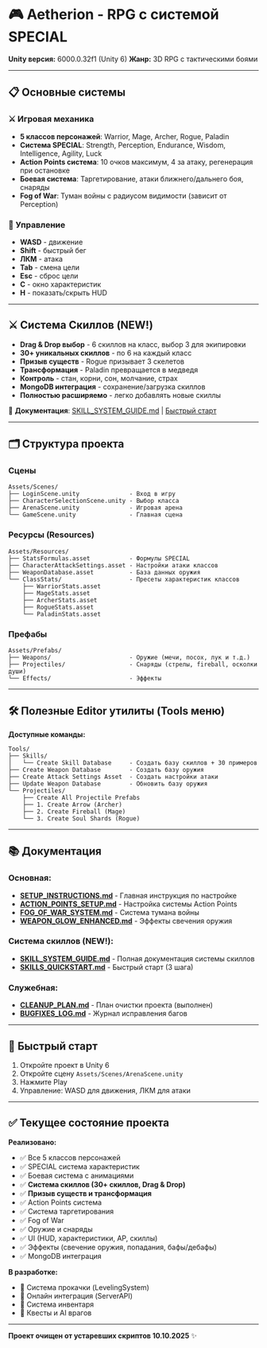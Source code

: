 # 🎮 Aetherion - RPG с системой SPECIAL

**Unity версия:** 6000.0.32f1 (Unity 6)
**Жанр:** 3D RPG с тактическими боями

---

## 📋 Основные системы

### ⚔️ Игровая механика
- **5 классов персонажей**: Warrior, Mage, Archer, Rogue, Paladin
- **Система SPECIAL**: Strength, Perception, Endurance, Wisdom, Intelligence, Agility, Luck
- **Action Points система**: 10 очков максимум, 4 за атаку, регенерация при остановке
- **Боевая система**: Таргетирование, атаки ближнего/дальнего боя, снаряды
- **Fog of War**: Туман войны с радиусом видимости (зависит от Perception)

### 🎯 Управление
- **WASD** - движение
- **Shift** - быстрый бег
- **ЛКМ** - атака
- **Tab** - смена цели
- **Esc** - сброс цели
- **C** - окно характеристик
- **H** - показать/скрыть HUD

---

## ⚔️ Система Скиллов (NEW!)

- **Drag & Drop выбор** - 6 скиллов на класс, выбор 3 для экипировки
- **30+ уникальных скиллов** - по 6 на каждый класс
- **Призыв существ** - Rogue призывает 3 скелетов
- **Трансформация** - Paladin превращается в медведя
- **Контроль** - стан, корни, сон, молчание, страх
- **MongoDB интеграция** - сохранение/загрузка скиллов
- **Полностью расширяемо** - легко добавлять новые скиллы

📖 **Документация**: [SKILL_SYSTEM_GUIDE.md](SKILL_SYSTEM_GUIDE.md) | [Быстрый старт](SKILLS_QUICKSTART.md)

---

## 🗂️ Структура проекта

### Сцены
```
Assets/Scenes/
├── LoginScene.unity              - Вход в игру
├── CharacterSelectionScene.unity - Выбор класса
├── ArenaScene.unity              - Игровая арена
└── GameScene.unity               - Главная сцена
```

### Ресурсы (Resources)
```
Assets/Resources/
├── StatsFormulas.asset           - Формулы SPECIAL
├── CharacterAttackSettings.asset - Настройки атаки классов
├── WeaponDatabase.asset          - База данных оружия
└── ClassStats/                   - Пресеты характеристик классов
    ├── WarriorStats.asset
    ├── MageStats.asset
    ├── ArcherStats.asset
    ├── RogueStats.asset
    └── PaladinStats.asset
```

### Префабы
```
Assets/Prefabs/
├── Weapons/                      - Оружие (мечи, посох, лук и т.д.)
├── Projectiles/                  - Снаряды (стрелы, fireball, осколки души)
└── Effects/                      - Эффекты
```

---

## 🛠️ Полезные Editor утилиты (Tools меню)

**Доступные команды:**
```
Tools/
├── Skills/
│   └── Create Skill Database     - Создать базу скиллов + 30 примеров
├── Create Weapon Database        - Создать базу оружия
├── Create Attack Settings Asset  - Создать настройки атаки
├── Update Weapon Database        - Обновить базу оружия
└── Projectiles/
    ├── Create All Projectile Prefabs
    ├── 1. Create Arrow (Archer)
    ├── 2. Create Fireball (Mage)
    └── 3. Create Soul Shards (Rogue)
```

---

## 📚 Документация

### Основная:
- **[SETUP_INSTRUCTIONS.md](SETUP_INSTRUCTIONS.md)** - Главная инструкция по настройке
- **[ACTION_POINTS_SETUP.md](ACTION_POINTS_SETUP.md)** - Настройка системы Action Points
- **[FOG_OF_WAR_SYSTEM.md](FOG_OF_WAR_SYSTEM.md)** - Система тумана войны
- **[WEAPON_GLOW_ENHANCED.md](WEAPON_GLOW_ENHANCED.md)** - Эффекты свечения оружия

### Система скиллов (NEW!):
- **[SKILL_SYSTEM_GUIDE.md](SKILL_SYSTEM_GUIDE.md)** - Полная документация системы скиллов
- **[SKILLS_QUICKSTART.md](SKILLS_QUICKSTART.md)** - Быстрый старт (3 шага)

### Служебная:
- **[CLEANUP_PLAN.md](CLEANUP_PLAN.md)** - План очистки проекта (выполнен)
- **[BUGFIXES_LOG.md](BUGFIXES_LOG.md)** - Журнал исправления багов

---

## 🚀 Быстрый старт

1. Откройте проект в Unity 6
2. Откройте сцену `Assets/Scenes/ArenaScene.unity`
3. Нажмите Play
4. Управление: WASD для движения, ЛКМ для атаки

---

## ✅ Текущее состояние проекта

**Реализовано:**
- ✅ Все 5 классов персонажей
- ✅ SPECIAL система характеристик
- ✅ Боевая система с анимациями
- ✅ **Система скиллов (30+ скиллов, Drag & Drop)**
- ✅ **Призыв существ и трансформация**
- ✅ Action Points система
- ✅ Система таргетирования
- ✅ Fog of War
- ✅ Оружие и снаряды
- ✅ UI (HUD, характеристики, AP, скиллы)
- ✅ Эффекты (свечение оружия, попадания, бафы/дебафы)
- ✅ MongoDB интеграция

**В разработке:**
- 🔄 Система прокачки (LevelingSystem)
- 🔄 Онлайн интеграция (ServerAPI)
- 🔄 Система инвентаря
- 🔄 Квесты и AI врагов

---

**Проект очищен от устаревших скриптов 10.10.2025** ✨
